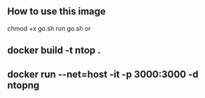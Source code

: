 ## How to use this image

chmod +x go.sh
run go.sh or

## docker build -t ntop .

## docker run --net=host -it -p 3000:3000 -d ntopng
